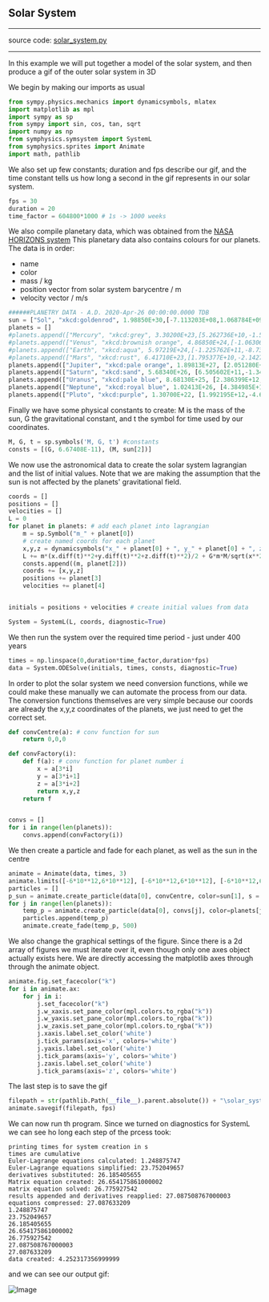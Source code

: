 ## Solar System

---

source code: [solar_system.py](https://github.com/rjbourne/symphysics/blob/master/examples/solar_system.py)

---

In this example we will put together a model of the solar system, and then produce a gif of the outer solar system in 3D

We begin by making our imports as usual

```py
from sympy.physics.mechanics import dynamicsymbols, mlatex
import matplotlib as mpl
import sympy as sp
from sympy import sin, cos, tan, sqrt
import numpy as np
from symphysics.symsystem import SystemL
from symphysics.sprites import Animate
import math, pathlib
```

We also set up  few constants; duration and fps describe our gif, and the time constant tells us how long a second in the gif represents in our solar system.

```py
fps = 30
duration = 20
time_factor = 604800*1000 # 1s -> 1000 weeks
```

We also compile planetary data, which was obtained from the [NASA HORIZONS system](https://ssd.jpl.nasa.gov/horizons.cgi)
This planetary data also contains colours for our planets. The data is in order:

- name
- color
- mass / kg
- position vector from solar system barycentre / m
- velocity vector / m/s

```py
######PLANETRY DATA - A.D. 2020-Apr-26 00:00:00.0000 TDB
sun = ["Sol", "xkcd:goldenrod", 1.98850E+30,[-7.113203E+08,1.068784E+09,7.428502E+06], [-1.416122E+01,-5.442970E+00,4.007734E-01]]
planets = []
#planets.append(["Mercury", "xkcd:grey", 3.30200E+23,[5.262736E+10,-1.589400E+09,-5.102762E+09], [-7.002580E+03,5.082645E+04,4.795188E+03]])
#planets.append(["Venus", "xkcd:brownish orange", 4.86850E+24,[-1.063063E+11,-2.002440E+10,5.811538E+09], [6.621502E+03,-3.450367E+04,-8.559004E+02]])
#planets.append(["Earth", "xkcd:aqua", 5.97219E+24,[-1.225762E+11,-8.731841E+10,1.196529E+07], [1.700048E+04,-2.423586E+04,4.668898E-01]])
#planets.append(["Mars", "xkcd:rust", 6.41710E+23,[1.795377E+10,-2.142757E+11,-4.962727E+09], [2.504043E+04,4.170346E+03,-5.267773E+02]])
planets.append(["Jupiter", "xkcd:pale orange", 1.89813E+27, [2.051280E+11,-7.467900E+11,-1.491730E+09],[ 1.243791E+04,4.082812E+03,-2.951946E+02]])
planets.append(["Saturn", "xkcd:sand", 5.68340E+26, [6.505602E+11,-1.349294E+12,-2.437743E+09], [8.163438E+03,4.168246E+03,-3.974701E+02]])
planets.append(["Uranus", "xkcd:pale blue", 8.68130E+25, [2.386399E+12,1.755635E+12,-2.439566E+10], [-4.085764E+03,5.168131E+03,7.195887E+01]])
planets.append(["Neptune", "xkcd:royal blue", 1.02413E+26, [4.384985E+12,-8.977817E+11,-8.256819E+10], [1.054885E+03,5.357181E+03,-1.351425E+02]])
planets.append(["Pluto", "xkcd:purple", 1.30700E+22, [1.992195E+12,-4.682331E+12,-7.522226E+10], [5.136644E+03,9.868726E+02,-1.574974E+03]])
```

Finally we have some physical constants to create: M is the mass of the sun, G the gravitational constant, and t the symbol for time used by our coordinates.

```py
M, G, t = sp.symbols('M, G, t') #constants
consts = [(G, 6.67408E-11), (M, sun[2])]
```

We now use the astronomical data to create the solar system lagrangian and the list of initial values. Note that we are making the assumption that the sun is not affected by the planets' gravitational field.

```py
coords = []
positions = []
velocities = []
L = 0
for planet in planets: # add each planet into lagrangian
    m = sp.Symbol("m_" + planet[0])
    # create named coords for each planet
    x,y,z = dynamicsymbols("x_" + planet[0] + ", y_" + planet[0] + ", z_" + planet[0])
    L += m*(x.diff(t)**2+y.diff(t)**2+z.diff(t)**2)/2 + G*m*M/sqrt(x**2+y**2+z**2)
    consts.append((m, planet[2]))
    coords += [x,y,z]
    positions += planet[3]
    velocities += planet[4]


initials = positions + velocities # create initial values from data

System = SystemL(L, coords, diagnostic=True)
```

We then run the system over the required time period - just under 400 years

```py
times = np.linspace(0,duration*time_factor,duration*fps)
data = System.ODESolve(initials, times, consts, diagnostic=True)
```

In order to plot the solar system we need conversion functions, while we could make these manually we can automate the process from our data. The conversion functions themselves are very simple because our coords are already the x,y,z coordinates of the planets, we just need to get the correct set.

```py
def convCentre(a): # conv function for sun
    return 0,0,0

def convFactory(i):
    def f(a): # conv function for planet number i
        x = a[3*i]
        y = a[3*i+1]
        z = a[3*i+2]
        return x,y,z
    return f


convs = []
for i in range(len(planets)):
    convs.append(convFactory(i))
```

We then create a particle and fade for each planet, as well as the sun in the centre

```py
animate = Animate(data, times, 3)
animate.limits([-6*10**12,6*10**12], [-6*10**12,6*10**12], [-6*10**12,6*10**12])
particles = []
p_sun = animate.create_particle(data[0], convCentre, color=sun[1], s = 6)
for j in range(len(planets)):
    temp_p = animate.create_particle(data[0], convs[j], color=planets[j][1], s = 2.5)
    particles.append(temp_p)
    animate.create_fade(temp_p, 500)
```

We also change the graphical settings of the figure. Since there is a 2d array of figures we must iterate over it, even though only one axes object actually exists here. We are directly accessing the matplotlib axes through through the animate object.

```py
animate.fig.set_facecolor("k")
for i in animate.ax:
    for j in i:
        j.set_facecolor("k")
        j.w_xaxis.set_pane_color(mpl.colors.to_rgba("k"))
        j.w_yaxis.set_pane_color(mpl.colors.to_rgba("k"))
        j.w_zaxis.set_pane_color(mpl.colors.to_rgba("k"))
        j.xaxis.label.set_color('white')
        j.tick_params(axis='x', colors='white')
        j.yaxis.label.set_color('white')
        j.tick_params(axis='y', colors='white')
        j.zaxis.label.set_color('white')
        j.tick_params(axis='z', colors='white')
```

The last step is to save the gif

```py
filepath = str(pathlib.Path(__file__).parent.absolute()) + "\solar_system_output"
animate.savegif(filepath, fps)
```
We can now run th program. Since we turned on diagnostics for SystemL we can see ho long each step of the prcess took:

```
printing times for system creation in s
times are cumulative
Euler-Lagrange equations calculated: 1.248875747
Euler-Lagrange equations simplified: 23.752049657
derivatives substituted: 26.185405655
Matrix equation created: 26.654175861000002
matrix equation solved: 26.775927542
results appended and derivatives reapplied: 27.087508767000003
equations compressed: 27.087633209
1.248875747
23.752049657
26.185405655
26.654175861000002
26.775927542
27.087508767000003
27.087633209
data created: 4.252317356999999
```

and we can see our output gif:

![Image](https://github.com/rjbourne/symphysics/blob/master/examples/solar_system_output.gif)